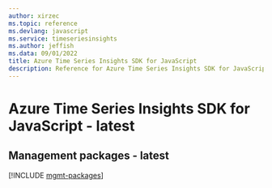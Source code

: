 ```yaml
---
author: xirzec
ms.topic: reference
ms.devlang: javascript
ms.service: timeseriesinsights
ms.author: jeffish
ms.data: 09/01/2022
title: Azure Time Series Insights SDK for JavaScript
description: Reference for Azure Time Series Insights SDK for JavaScript
---
```

# Azure Time Series Insights SDK for JavaScript - latest

## Management packages - latest
[!INCLUDE [mgmt-packages](time-series-insights-mgmt-index.md)]